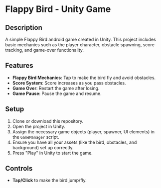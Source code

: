 # Flappy Bird - Unity Game

## Description

A simple Flappy Bird android game created in Unity. This project includes basic mechanics such as the player character, obstacle spawning, score tracking, and game-over functionality.

## Features

- **Flappy Bird Mechanics**: Tap to make the bird fly and avoid obstacles.
- **Score System**: Score increases as you pass obstacles.
- **Game Over**: Restart the game after losing.
- **Game Pause**: Pause the game and resume.

## Setup

1. Clone or download this repository.
2. Open the project in Unity.
3. Assign the necessary game objects (player, spawner, UI elements) in the `GameManager` script.
4. Ensure you have all your assets (like the bird, obstacles, and background) set up correctly.
5. Press "Play" in Unity to start the game.

## Controls

- **Tap/Click** to make the bird jump/fly.
